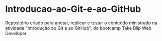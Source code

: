 # Introducao-ao-Git-e-ao-GitHub
Repositório criado para anotar, replicar e testar o conteúdo ministrado na atividade "Introdução ao Git e ao GitHub", do bootcamp Take Blip Web Developer